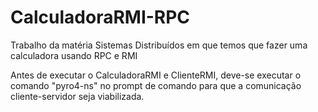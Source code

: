 # CalculadoraRMI-RPC
Trabalho da matéria Sistemas Distribuídos em que temos que fazer uma calculadora usando RPC e RMI

Antes de executar o CalculadoraRMI e ClienteRMI, deve-se executar o comando "pyro4-ns" 
no prompt de comando para que a comunicação cliente-servidor seja viabilizada.

